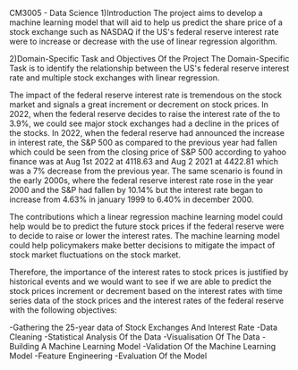 CM3005 - Data Science
1)Introduction
The project aims to develop a machine learning model that will aid to help us predict the share price of a stock exchange such as NASDAQ if the US's federal reserve interest rate were to increase or decrease with the use of linear regression algorithm.

2)Domain-Specific Task and Objectives Of the Project
The Domain-Specific Task is to identify the relationship between the US's federal reserve interest rate and multiple stock exchanges with linear regression.

The impact of the federal reserve interest rate is tremendous on the stock market and signals a great increment or decrement on stock prices. In 2022, when the federal reserve decides to raise the interest rate of the to 3.9%, we could see major stock exchanges had a decline in the prices of the stocks. In 2022, when the federal reserve had announced the increase in interest rate, the S&P 500 as compared to the previous year had fallen which could be seen from the closing price of S&P 500 according to yahoo finance was at Aug 1st 2022 at 4118.63 and Aug 2 2021 at 4422.81 which was a 7% decrease from the previous year. The same scenario is found in the early 2000s, where the federal reserve interest rate rose in the year 2000 and the S&P had fallen by 10.14% but the interest rate began to increase from 4.63% in january 1999 to 6.40% in december 2000.

The contributions which a linear regression machine learning model could help would be to predict the future stock prices if the federal reserve were to decide to raise or lower the interest rates. The machine learning model could help policymakers make better decisions to mitigate the impact of stock market fluctuations on the stock market.

Therefore, the importance of the interest rates to stock prices is justified by historical events and we would want to see if we are able to predict the stock prices increment or decrement based on the interest rates with time series data of the stock prices and the interest rates of the federal reserve with the following objectives:

-Gathering the 25-year data of Stock Exchanges And Interest Rate
-Data Cleaning
-Statistical Analysis Of the Data
-Visualisation Of The Data
-Building A Machine Learning Model
-Validation Of the Machine Learning Model
-Feature Engineering
-Evaluation Of the Model
